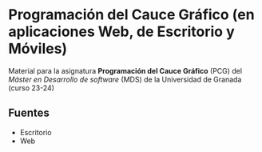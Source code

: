 # Programación del Cauce Gráfico (en aplicaciones Web, de Escritorio y Móviles)

Material para la asignatura **Programación del Cauce Gráfico** (PCG) del _Máster en Desarrollo de software_ (MDS) de la Universidad de Granada (curso 23-24)

## Fuentes

+ Escritorio
+ Web
